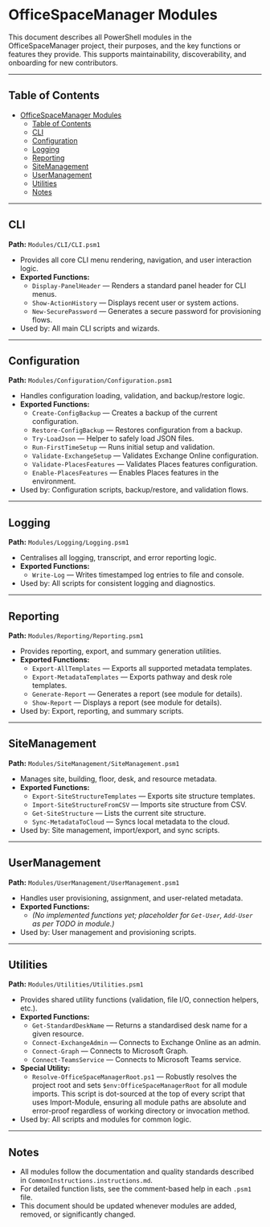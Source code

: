 # OfficeSpaceManager Modules

This document describes all PowerShell modules in the OfficeSpaceManager project, their purposes, and the key functions or features they provide. This supports maintainability, discoverability, and onboarding for new contributors.

---

## Table of Contents

- [OfficeSpaceManager Modules](#officespacemanager-modules)
  - [Table of Contents](#table-of-contents)
  - [CLI](#cli)
  - [Configuration](#configuration)
  - [Logging](#logging)
  - [Reporting](#reporting)
  - [SiteManagement](#sitemanagement)
  - [UserManagement](#usermanagement)
  - [Utilities](#utilities)
  - [Notes](#notes)

---

## CLI

**Path:** `Modules/CLI/CLI.psm1`

- Provides all core CLI menu rendering, navigation, and user interaction logic.
- **Exported Functions:**
  - `Display-PanelHeader` — Renders a standard panel header for CLI menus.
  - `Show-ActionHistory` — Displays recent user or system actions.
  - `New-SecurePassword` — Generates a secure password for provisioning flows.
- Used by: All main CLI scripts and wizards.

---

## Configuration

**Path:** `Modules/Configuration/Configuration.psm1`

- Handles configuration loading, validation, and backup/restore logic.
- **Exported Functions:**
  - `Create-ConfigBackup` — Creates a backup of the current configuration.
  - `Restore-ConfigBackup` — Restores configuration from a backup.
  - `Try-LoadJson` — Helper to safely load JSON files.
  - `Run-FirstTimeSetup` — Runs initial setup and validation.
  - `Validate-ExchangeSetup` — Validates Exchange Online configuration.
  - `Validate-PlacesFeatures` — Validates Places features configuration.
  - `Enable-PlacesFeatures` — Enables Places features in the environment.
- Used by: Configuration scripts, backup/restore, and validation flows.

---

## Logging

**Path:** `Modules/Logging/Logging.psm1`

- Centralises all logging, transcript, and error reporting logic.
- **Exported Functions:**
  - `Write-Log` — Writes timestamped log entries to file and console.
- Used by: All scripts for consistent logging and diagnostics.

---

## Reporting

**Path:** `Modules/Reporting/Reporting.psm1`

- Provides reporting, export, and summary generation utilities.
- **Exported Functions:**
  - `Export-AllTemplates` — Exports all supported metadata templates.
  - `Export-MetadataTemplates` — Exports pathway and desk role templates.
  - `Generate-Report` — Generates a report (see module for details).
  - `Show-Report` — Displays a report (see module for details).
- Used by: Export, reporting, and summary scripts.

---

## SiteManagement

**Path:** `Modules/SiteManagement/SiteManagement.psm1`

- Manages site, building, floor, desk, and resource metadata.
- **Exported Functions:**
  - `Export-SiteStructureTemplates` — Exports site structure templates.
  - `Import-SiteStructureFromCSV` — Imports site structure from CSV.
  - `Get-SiteStructure` — Lists the current site structure.
  - `Sync-MetadataToCloud` — Syncs local metadata to the cloud.
- Used by: Site management, import/export, and sync scripts.

---

## UserManagement

**Path:** `Modules/UserManagement/UserManagement.psm1`

- Handles user provisioning, assignment, and user-related metadata.
- **Exported Functions:**
  - *(No implemented functions yet; placeholder for `Get-User`, `Add-User` as per TODO in module.)*
- Used by: User management and provisioning scripts.

---

## Utilities

**Path:** `Modules/Utilities/Utilities.psm1`

- Provides shared utility functions (validation, file I/O, connection helpers, etc.).
- **Exported Functions:**
  - `Get-StandardDeskName` — Returns a standardised desk name for a given resource.
  - `Connect-ExchangeAdmin` — Connects to Exchange Online as an admin.
  - `Connect-Graph` — Connects to Microsoft Graph.
  - `Connect-TeamsService` — Connects to Microsoft Teams service.
- **Special Utility:**
  - `Resolve-OfficeSpaceManagerRoot.ps1` — Robustly resolves the project root and sets `$env:OfficeSpaceManagerRoot` for all module imports. This script is dot-sourced at the top of every script that uses Import-Module, ensuring all module paths are absolute and error-proof regardless of working directory or invocation method.
- Used by: All scripts and modules for common logic.

---

## Notes

- All modules follow the documentation and quality standards described in `CommonInstructions.instructions.md`.
- For detailed function lists, see the comment-based help in each `.psm1` file.
- This document should be updated whenever modules are added, removed, or significantly changed.
